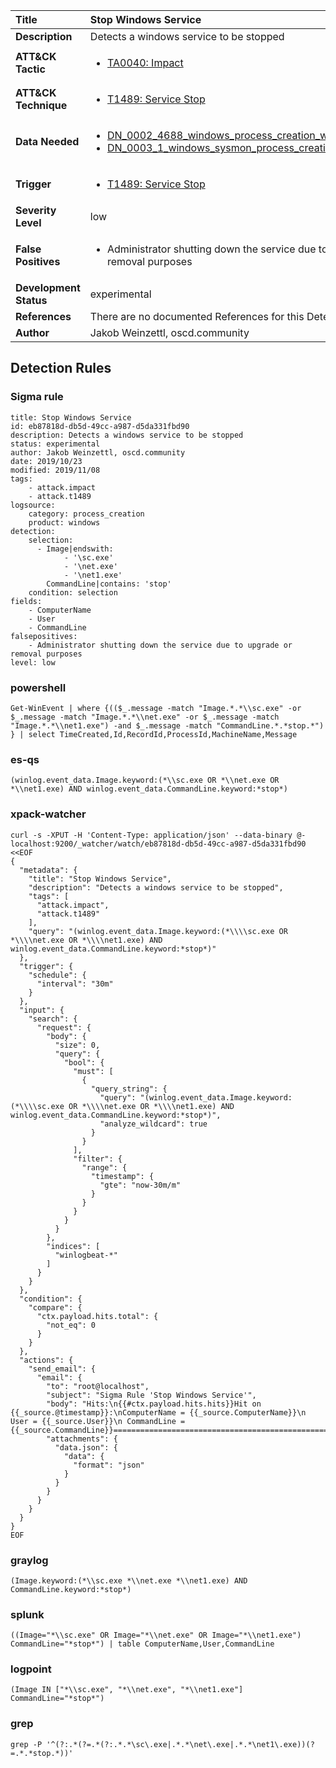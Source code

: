 | Title                    | Stop Windows Service       |
|:-------------------------|:------------------|
| **Description**          | Detects a windows service to be stopped |
| **ATT&amp;CK Tactic**    |  <ul><li>[TA0040: Impact](https://attack.mitre.org/tactics/TA0040)</li></ul>  |
| **ATT&amp;CK Technique** | <ul><li>[T1489: Service Stop](https://attack.mitre.org/techniques/T1489)</li></ul>  |
| **Data Needed**          | <ul><li>[DN_0002_4688_windows_process_creation_with_commandline](../Data_Needed/DN_0002_4688_windows_process_creation_with_commandline.md)</li><li>[DN_0003_1_windows_sysmon_process_creation](../Data_Needed/DN_0003_1_windows_sysmon_process_creation.md)</li></ul>  |
| **Trigger**              | <ul><li>[T1489: Service Stop](../Triggers/T1489.md)</li></ul>  |
| **Severity Level**       | low |
| **False Positives**      | <ul><li>Administrator shutting down the service due to upgrade or removal purposes</li></ul>  |
| **Development Status**   | experimental |
| **References**           |  There are no documented References for this Detection Rule yet  |
| **Author**               | Jakob Weinzettl, oscd.community |


## Detection Rules

### Sigma rule

```
title: Stop Windows Service
id: eb87818d-db5d-49cc-a987-d5da331fbd90
description: Detects a windows service to be stopped
status: experimental
author: Jakob Weinzettl, oscd.community
date: 2019/10/23
modified: 2019/11/08
tags:
    - attack.impact
    - attack.t1489
logsource:
    category: process_creation
    product: windows
detection:
    selection:
      - Image|endswith:
            - '\sc.exe'
            - '\net.exe'
            - '\net1.exe'
        CommandLine|contains: 'stop'
    condition: selection
fields:
    - ComputerName
    - User
    - CommandLine
falsepositives:
    - Administrator shutting down the service due to upgrade or removal purposes
level: low

```





### powershell
    
```
Get-WinEvent | where {(($_.message -match "Image.*.*\\sc.exe" -or $_.message -match "Image.*.*\\net.exe" -or $_.message -match "Image.*.*\\net1.exe") -and $_.message -match "CommandLine.*.*stop.*") } | select TimeCreated,Id,RecordId,ProcessId,MachineName,Message
```


### es-qs
    
```
(winlog.event_data.Image.keyword:(*\\sc.exe OR *\\net.exe OR *\\net1.exe) AND winlog.event_data.CommandLine.keyword:*stop*)
```


### xpack-watcher
    
```
curl -s -XPUT -H 'Content-Type: application/json' --data-binary @- localhost:9200/_watcher/watch/eb87818d-db5d-49cc-a987-d5da331fbd90 <<EOF
{
  "metadata": {
    "title": "Stop Windows Service",
    "description": "Detects a windows service to be stopped",
    "tags": [
      "attack.impact",
      "attack.t1489"
    ],
    "query": "(winlog.event_data.Image.keyword:(*\\\\sc.exe OR *\\\\net.exe OR *\\\\net1.exe) AND winlog.event_data.CommandLine.keyword:*stop*)"
  },
  "trigger": {
    "schedule": {
      "interval": "30m"
    }
  },
  "input": {
    "search": {
      "request": {
        "body": {
          "size": 0,
          "query": {
            "bool": {
              "must": [
                {
                  "query_string": {
                    "query": "(winlog.event_data.Image.keyword:(*\\\\sc.exe OR *\\\\net.exe OR *\\\\net1.exe) AND winlog.event_data.CommandLine.keyword:*stop*)",
                    "analyze_wildcard": true
                  }
                }
              ],
              "filter": {
                "range": {
                  "timestamp": {
                    "gte": "now-30m/m"
                  }
                }
              }
            }
          }
        },
        "indices": [
          "winlogbeat-*"
        ]
      }
    }
  },
  "condition": {
    "compare": {
      "ctx.payload.hits.total": {
        "not_eq": 0
      }
    }
  },
  "actions": {
    "send_email": {
      "email": {
        "to": "root@localhost",
        "subject": "Sigma Rule 'Stop Windows Service'",
        "body": "Hits:\n{{#ctx.payload.hits.hits}}Hit on {{_source.@timestamp}}:\nComputerName = {{_source.ComputerName}}\n        User = {{_source.User}}\n CommandLine = {{_source.CommandLine}}================================================================================\n{{/ctx.payload.hits.hits}}",
        "attachments": {
          "data.json": {
            "data": {
              "format": "json"
            }
          }
        }
      }
    }
  }
}
EOF

```


### graylog
    
```
(Image.keyword:(*\\sc.exe *\\net.exe *\\net1.exe) AND CommandLine.keyword:*stop*)
```


### splunk
    
```
((Image="*\\sc.exe" OR Image="*\\net.exe" OR Image="*\\net1.exe") CommandLine="*stop*") | table ComputerName,User,CommandLine
```


### logpoint
    
```
(Image IN ["*\\sc.exe", "*\\net.exe", "*\\net1.exe"] CommandLine="*stop*")
```


### grep
    
```
grep -P '^(?:.*(?=.*(?:.*.*\sc\.exe|.*.*\net\.exe|.*.*\net1\.exe))(?=.*.*stop.*))'
```



